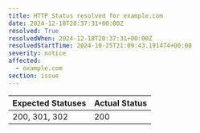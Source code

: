 ```yaml
---
title: HTTP Status resolved for example.com
date: 2024-12-18T20:37:31+00:00Z
resolved: True
resolvedWhen: 2024-12-18T20:37:31+00:00Z
resolvedStartTime: 2024-10-25T21:09:43.191474+00:00
severity: notice
affected:
  - example.com
section: issue
---
```


| Expected Statuses | Actual Status  |
|-------------------|----------------|
| 200, 301, 302 | 200 |
